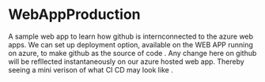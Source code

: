 # WebAppProduction
A sample web app to learn how github is internconnected to the azure web apps.
We can set up deployment option, available on the WEB APP running on azure, to make github as the source of code .
Any change here on github will be refllected instantaneously on our azure hosted web app. 
Thereby seeing a mini verison of what CI CD may look like . 
